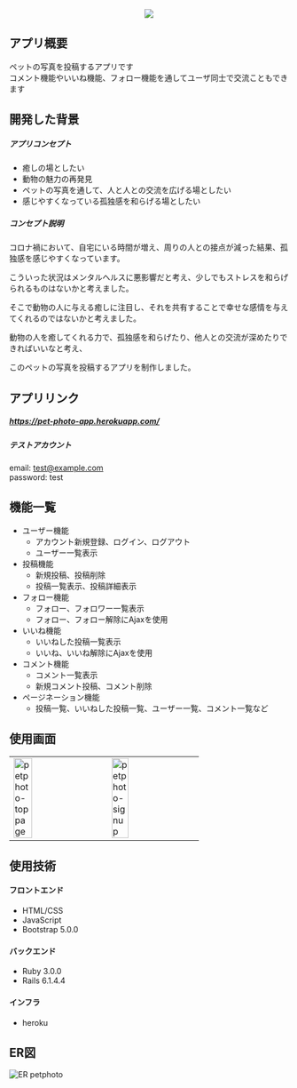 <div align="center">
  <img src="https://user-images.githubusercontent.com/95406672/153352536-c8989948-ccca-42f2-84e4-88b769097435.png">
</div>  

## アプリ概要
ペットの写真を投稿するアプリです  
コメント機能やいいね機能、フォロー機能を通してユーザ同士で交流こともできます

## 開発した背景
##### アプリコンセプト
* 癒しの場としたい
* 動物の魅力の再発見
* ペットの写真を通して、人と人との交流を広げる場としたい
* 感じやすくなっている孤独感を和らげる場としたい

##### コンセプト説明
コロナ禍において、自宅にいる時間が増え、周りの人との接点が減った結果、孤独感を感じやすくなっています。

こういった状況はメンタルヘルスに悪影響だと考え、少しでもストレスを和らげられるものはないかと考えました。

そこで動物の人に与える癒しに注目し、それを共有することで幸せな感情を与えてくれるのではないかと考えました。

動物の人を癒してくれる力で、孤独感を和らげたり、他人との交流が深めたりできればいいなと考え、

このペットの写真を投稿するアプリを制作しました。

## アプリリンク
##### https://pet-photo-app.herokuapp.com/  

##### テストアカウント
email: test@example.com  
password: test  

## 機能一覧
* ユーザー機能
  * アカウント新規登録、ログイン、ログアウト
  * ユーザー一覧表示
* 投稿機能
  * 新規投稿、投稿削除
  * 投稿一覧表示、投稿詳細表示
* フォロー機能
  * フォロー、フォロワー一覧表示
  * フォロー、フォロー解除にAjaxを使用
* いいね機能
  * いいねした投稿一覧表示
  * いいね、いいね解除にAjaxを使用
* コメント機能
  * コメント一覧表示
  * 新規コメント投稿、コメント削除
* ページネーション機能
  * 投稿一覧、いいねした投稿一覧、ユーザー一覧、コメント一覧など

## 使用画面
<table>
  <tr>
    <td><img width="45%" alt="petphoto-toppage" src="https://user-images.githubusercontent.com/95406672/153592771-b7b8e353-e5f0-49b9-a1e1-8f256bf28349.png"></td>
    <td><img width="45%" alt="petphoto-signup" src="https://user-images.githubusercontent.com/95406672/153594569-a4bdd66a-9b41-449e-8f92-fa044cb9defa.png"></td>
  </tr>
</table>

## 使用技術
#### フロントエンド
  * HTML/CSS
  * JavaScript
  * Bootstrap 5.0.0

#### バックエンド
  * Ruby 3.0.0
  * Rails 6.1.4.4

#### インフラ
  * heroku

## ER図
![ER petphoto](https://user-images.githubusercontent.com/95406672/153440353-ea3487ec-6e3e-4839-913d-4fbbcb5616ad.png)
